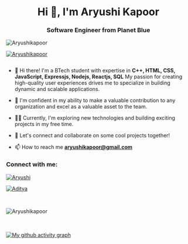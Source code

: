 <h1 align="center">Hi 👋, I'm Aryushi Kapoor</h1>
<h3 align="center">Software Engineer from Planet Blue</h3>

<p align="left"> <img src="https://komarev.com/ghpvc/?username=Aryushikapoor&label=Profile%20views&color=0e75b6&style=flat" alt="Aryushikapoor" /> </p>

<p align="left"> <a href="https://github.com/ryo-ma/github-profile-trophy"><img src="https://github-profile-trophy.vercel.app/?username=Aryushikapoor" alt="Aryushikapoor" /></a> </p>

<p align="left"> <a href="https://twitter.com/" target="blank"><img src="https://img.shields.io/twitter/follow/?logo=twitter&style=for-the-badge" alt="" /></a> </p>

- 👋 Hi there! I'm a BTech student with expertise in **C++, HTML, CSS, JavaScript, Expressjs, Nodejs, Reactjs, SQL** My passion for creating high-quality user experiences drives me to specialize in building dynamic and scalable applications.

- 🚀 I'm confident in my ability to make a valuable contribution to any organization and excel as a valuable asset to the team.

- 👨‍💻 Currently, I'm exploring new technologies and building exciting projects in my free time.

- 💬 Let's connect and collaborate on some cool projects together!

- 📫 How to reach me **aryushikapoor@gmail.com**

<h3 align="left">Connect with me:</h3>
<p align="left">
<p align="left"> <a href="https://www.linkedin.com/in/aryushi-kapoor/" target="_blank"><img src="https://img.shields.io/badge/LinkedIn-0077B5?style=for-the-badge&logo=linkedin&logoColor=white" alt="Aryushi" /></a> </p>
<p align="left"> <a href="https://leetcode.com/u/Aryushikapoor/" target="_blank"><img src="https://img.shields.io/badge/LeetCode-000000?style=for-the-badge&logo=LeetCode&logoColor=#d16c06" alt="Aditya"/></a> </p>

<!-- ![flask](https://github.com/adityagaur0/adityagaur0/assets/112656570/b5ba5076-de80-4c5b-93a9-473458f3546f)
 -->

<!-- <h3 align="left">Languages and Tools:</h3>
<!-- <p align="left"> <a href="https://aws.amazon.com" target="_blank" rel="noreferrer"> <img src="https://raw.githubusercontent.com/devicons/devicon/master/icons/amazonwebservices/amazonwebservices-original-wordmark.svg" alt="aws" width="40" height="40"/> </a> <a href="https://dart.dev" target="_blank" rel="noreferrer"> <img src="https://www.vectorlogo.zone/logos/dartlang/dartlang-icon.svg" alt="dart" width="40" height="40"/> </a> <a href="https://www.docker.com/" target="_blank" rel="noreferrer"> <img src="https://raw.githubusercontent.com/devicons/devicon/master/icons/docker/docker-original-wordmark.svg" alt="docker" width="40" height="40"/> </a> <a href="https://firebase.google.com/" target="_blank" rel="noreferrer"> <img src="https://www.vectorlogo.zone/logos/firebase/firebase-icon.svg" alt="firebase" width="40" height="40"/> </a> <a href="https://flask.palletsprojects.com/" target="_blank" rel="noreferrer"> <img src="https://github.com/adityagaur0/adityagaur0/assets/112656570/15ce78a3-4006-4002-b26e-c862f745fb30" alt="flask" width="40" height="40"/> </a> <a href="https://flutter.dev" target="_blank" rel="noreferrer"> <img src="https://www.vectorlogo.zone/logos/flutterio/flutterio-icon.svg" alt="flutter" width="40" height="40"/> </a> <a href="https://git-scm.com/" target="_blank" rel="noreferrer"> <img src="https://www.vectorlogo.zone/logos/git-scm/git-scm-icon.svg" alt="git" width="40" height="40"/> </a> <a href="https://developer.mozilla.org/en-US/docs/Web/JavaScript" target="_blank" rel="noreferrer"> <img src="https://raw.githubusercontent.com/devicons/devicon/master/icons/javascript/javascript-original.svg" alt="javascript" width="40" height="40"/> </a> <a href="https://opencv.org/" target="_blank" rel="noreferrer"> <img src="https://www.vectorlogo.zone/logos/opencv/opencv-icon.svg" alt="opencv" width="40" height="40"/> </a> <a href="https://postman.com" target="_blank" rel="noreferrer"> <img src="https://www.vectorlogo.zone/logos/getpostman/getpostman-icon.svg" alt="postman" width="40" height="40"/> </a> <a href="https://www.python.org" target="_blank" rel="noreferrer"> <img src="https://raw.githubusercontent.com/devicons/devicon/master/icons/python/python-original.svg" alt="python" width="40" height="40"/> </a> <a href="https://www.sqlite.org/" target="_blank" rel="noreferrer"> <img src="https://www.vectorlogo.zone/logos/sqlite/sqlite-icon.svg" alt="sqlite" width="40" height="40"/> </a> <a href="https://www.tensorflow.org" target="_blank" rel="noreferrer"> <img src="https://www.vectorlogo.zone/logos/tensorflow/tensorflow-icon.svg" alt="tensorflow" width="40" height="40"/> </a> <a href="https://www.typescriptlang.org/" target="_blank" rel="noreferrer"> <img src="https://raw.githubusercontent.com/devicons/devicon/master/icons/typescript/typescript-original.svg" alt="typescript" width="40" height="40"/></p> -->
<!-- <!-- ![flask](https://github.com/adityagaur0/adityagaur0/assets/112656570/15ce78a3-4006-4002-b26e-c862f745fb30) -->
<br><be> 

<p><img align="center" src="https://github-readme-streak-stats.herokuapp.com/?user=Aryushikapoor&" alt="Aryushikapoor" /></p>

<br><br>
[![My github activity graph](https://github-readme-activity-graph.vercel.app/graph?username=Aryushikapoor&theme=react-dark)](https://github.com/Aryushikapoor)
